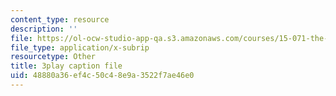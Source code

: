 ```yaml
---
content_type: resource
description: ''
file: https://ol-ocw-studio-app-qa.s3.amazonaws.com/courses/15-071-the-analytics-edge-spring-2017/48880a36ef4c50c48e9a3522f7ae46e0_JvtqThS69bw.vtt
file_type: application/x-subrip
resourcetype: Other
title: 3play caption file
uid: 48880a36-ef4c-50c4-8e9a-3522f7ae46e0
---
```

